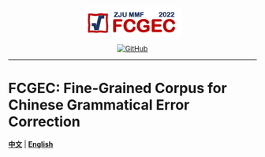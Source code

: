 <p align="center">
    <br>
    <img src="./figure/logo.png" width="200"/>
    <br>
</p>
<p align="center">
    <a href="https://github.com/xlxwalex/FCGEC/blob/main/LICENSE">
        <img alt="GitHub" src="https://img.shields.io/github/license/xlxwalex/FCGEC.svg?color=blue&style=flat-square">
    </a>
</p>

---

# FCGEC: Fine-Grained Corpus for Chinese Grammatical Error Correction
[**中文**](https://github.com/xlxwalex/FCGEC) | [**English**](https://github.com/xlxwalex/FCGEC/blob/main/README_EN.md)

